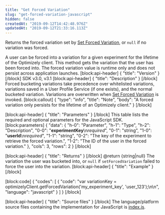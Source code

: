 ```yaml
---
title: "Get Forced Variation"
slug: "get-forced-variation-javascript"
hidden: false
createdAt: "2019-09-12T14:42:48.976Z"
updatedAt: "2019-09-12T21:33:16.113Z"
---
```

Returns the forced variation set by [Set Forced Variation](doc:set-forced-variation-javascript), or `null` if no variation was forced.

A user can be forced into a variation for a given experiment for the lifetime of the Optimizely client. This method gets the variation that the user has been forced into. The forced variation value is runtime only and does not persist across application launches.
[block:api-header]
{
  "title": "Version"
}
[/block]
SDK v3.0, v3.1
[block:api-header]
{
  "title": "Description"
}
[/block]
Forced bucketing variations take precedence over whitelisted variations, variations saved in a User Profile Service (if one exists), and the normal bucketed variation. Variations are overwritten when [Set Forced Variation](doc:set-forced-variation-javascript) is invoked.
[block:callout]
{
  "type": "info",
  "title": "Note",
  "body": "A forced variation only persists for the lifetime of an Optimizely client."
}
[/block]

[block:api-header]
{
  "title": "Parameters"
}
[/block]
This table lists the required and optional parameters for the JavaScript SDK.
[block:parameters]
{
  "data": {
    "h-0": "Parameter",
    "h-1": "Type",
    "h-2": "Description",
    "0-0": "**experimentKey**\n*required*",
    "0-1": "string",
    "1-0": "**userId**\n*required*",
    "1-1": "string",
    "0-2": "The key of the experiment to retrieve the forced variation.",
    "1-2": "The ID of the user in the forced variation."
  },
  "cols": 3,
  "rows": 2
}
[/block]

[block:api-header]
{
  "title": "Returns"
}
[/block]
@return {string|null} The variation the user was bucketed into, or `null` if `setForcedVariation` failed to force the user into the variation.
[block:api-header]
{
  "title": "Example"
}
[/block]

[block:code]
{
  "codes": [
    {
      "code": "var variationKey = optimizelyClient.getForcedVariation('my_experiment_key', 'user_123');\n\n",
      "language": "javascript"
    }
  ]
}
[/block]

[block:api-header]
{
  "title": "Source files"
}
[/block]
The language/platform source files containing the implementation for JavaScript is [index.js](https://github.com/optimizely/javascript-sdk/blob/master/packages/optimizely-sdk/lib/optimizely/index.js).